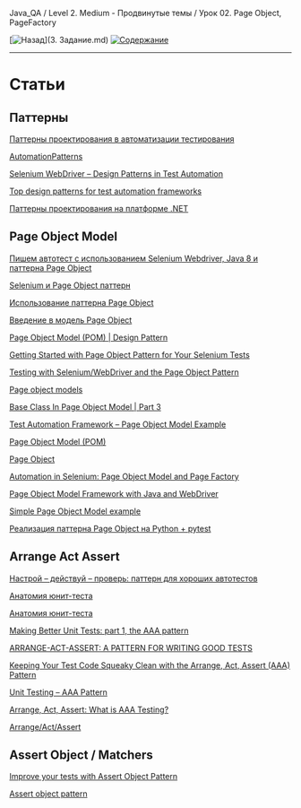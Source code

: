 Java_QA / Level 2. Medium - Продвинутые темы / Урок 02. Page Object, PageFactory

[![Назад](https://img.shields.io/badge/-%D0%9D%D0%B0%D0%B7%D0%B0%D0%B4-brightgreen)](3. Задание.md)
[![Содержание](https://img.shields.io/badge/-%D0%A1%D0%BE%D0%B4%D0%B5%D1%80%D0%B6%D0%B0%D0%BD%D0%B8%D0%B5-purple)](README.md)

***

# Статьи

## Паттерны

[Паттерны проектирования в автоматизации тестирования](https://habr.com/ru/company/jugru/blog/338836/)

[AutomationPatterns](https://github.com/iklymchuk/AutomationPatterns/tree/master/src/main/java/com/klymchuk/automationPatterns)

[Selenium WebDriver – Design Patterns in Test Automation](https://www.vinsguru.com/selenium-webdriver-design-patterns-in-test-automation-factory-pattern/)

[Top design patterns for test automation frameworks](https://www.devbridge.com/articles/top-design-pattern-test-automation-frameworks/)

[Паттерны проектирования на платформе .NET](http://sd.blackball.lv/library/Patterny_proektirovanija_na_platforme_NET_(2015).pdf)

## Page Object Model

[Пишем автотест с использованием Selenium Webdriver, Java 8 и паттерна Page Object](https://temofeev.ru/info/articles/pishem-avtotest-s-ispolzovaniem-selenium-webdriver-java-8-i-patterna-page-object/)

[Selenium и Page Object паттерн](http://internetka.in.ua/selenium-page-object/)

[Использование паттерна Page Object](https://kreisfahrer.gitbooks.io/selenium-webdriver/content/page_object_pattern_arhitektura_testovogo_proekta/ispolzovanie_patterna_page_object.html)

[Введение в модель Page Object](https://studyingarticles.wordpress.com/2017/01/10/%D0%B2%D0%B2%D0%B5%D0%B4%D0%B5%D0%BD%D0%B8%D0%B5-%D0%B2-%D0%BC%D0%BE%D0%B4%D0%B5%D0%BB%D1%8C-page-object/)

[Page Object Model (POM) | Design Pattern](https://medium.com/tech-tajawal/page-object-model-pom-design-pattern-f9588630800b)

[Getting Started with Page Object Pattern for Your Selenium Tests](https://dev.to/kimschiller/getting-started-with-page-object-pattern-for-your-selenium-tests-3ghe)

[Testing with Selenium/WebDriver and the Page Object Pattern](https://www.baeldung.com/selenium-webdriver-page-object)

[Page object models](https://www.selenium.dev/documentation/en/guidelines_and_recommendations/page_object_models/)

[Base Class In Page Object Model | Part 3](http://www.appliedselenium.com/2019/06/base-class-in-page-object-model/)

[Test Automation Framework – Page Object Model Example](https://blog.testproject.io/2021/02/08/test-automation-framework-page-object-model-example/)

[Page Object Model (POM)](https://www.geeksforgeeks.org/page-object-model-pom/)

[Page Object](https://java-design-patterns.com/patterns/page-object/)

[Automation in Selenium: Page Object Model and Page Factory](https://www.toptal.com/selenium/test-automation-in-selenium-using-page-object-model-and-page-factory)

[Page Object Model Framework with Java and WebDriver](https://devqa.io/page-object-framework-java-webdriver/)

[Simple Page Object Model example](https://www.seleniumeasy.com/selenium-tutorials/simple-page-object-model-framework-example)

[Реализация паттерна Page Object на Python + pytest](https://habr.com/ru/post/472156/)

## Arrange Act Assert

[Настрой – действуй – проверь: паттерн для хороших автотестов](https://www.software-testing.ru/library/testing/test-analysis/3496-arrange-act-assert-a-pattern-for-writing-good-tests)

[Анатомия юнит-теста](https://habr.com/ru/post/554808/)

[Анатомия юнит-теста](https://www.spbdk.ru/upload/iblock/3e7/3e7e5c4346ac2e2090ef6e24e9cbb1fb.pdf)

[Making Better Unit Tests: part 1, the AAA pattern](https://freecontent.manning.com/making-better-unit-tests-part-1-the-aaa-pattern/)

[ARRANGE-ACT-ASSERT: A PATTERN FOR WRITING GOOD TESTS](https://automationpanda.com/2020/07/07/arrange-act-assert-a-pattern-for-writing-good-tests/)

[Keeping Your Test Code Squeaky Clean with the Arrange, Act, Assert (AAA) Pattern](https://medium.com/ranorex-webtestit/keeping-your-test-code-squeaky-clean-with-the-arrange-act-assert-aaa-pattern-883371cffc8e)

[Unit Testing – AAA Pattern](https://www.thephilocoder.com/unit-testing-aaa-pattern/)

[Arrange, Act, Assert: What is AAA Testing?](https://blog.ncrunch.net/post/arrange-act-assert-aaa-testing.aspx)

[Arrange/Act/Assert](https://java-design-patterns.com/patterns/arrange-act-assert/)

## Assert Object / Matchers

[Improve your tests with Assert Object Pattern](https://www.codejourney.net/2020/11/improve-your-tests-with-assert-object-pattern/)

[Assert object pattern](https://www.mikulskibartosz.name/assert-object-pattern/)
